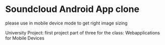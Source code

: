 # Soundcloud Android App clone

please use in mobile device mode to get right image sizing

University Project: first project part of three for the class: Webapplications for Mobile Devices
